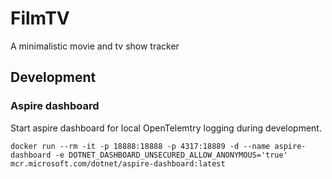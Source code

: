 # FilmTV
A minimalistic movie and tv show tracker

## Development

### Aspire dashboard
Start aspire dashboard for local OpenTelemtry logging during development.
```
docker run --rm -it -p 18888:18888 -p 4317:18889 -d --name aspire-dashboard -e DOTNET_DASHBOARD_UNSECURED_ALLOW_ANONYMOUS='true' mcr.microsoft.com/dotnet/aspire-dashboard:latest
```
